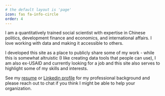 ```yaml
---
# the default layout is 'page'
icon: fas fa-info-circle
order: 4
---
```


I am a quantitatively trained social scientist with expertise in Chinese politics, development finance and economics, and international affairs.  I love working with data and making it accessible to others.    
  
I developed this site as a place to publicly share some of my work - while this is somewhat altruistic (I like creating data tools that people can use), I am also ex-USAID and currently looking for a job and this site also serves to highlight some of my skills and interests.  

See my [resume](https://drive.google.com/file/d/1QHIrfevBiix5W7EmxatH4KFLlezuJrHW/view?usp=drive_link) or [Linkedin profile](https://www.linkedin.com/in/kent-freeze-1221946/) for my professional background and please reach out to chat if you think I might be able to help your organization.


